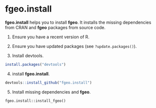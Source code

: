 
<!-- README.md is generated from README.Rmd. Please edit that file -->

# fgeo.install

**fgeo.install** helps you to install **fgeo**. It installs the missing
dependencies from CRAN and **fgeo** packages from source code.

1.  Ensure you have a recent version of R.

2.  Ensure you have updated packages (see `?update.packages()`).

3.  Install devtools.

<!-- end list -->

``` r
install.packages("devtools")
```

4.  install **fgeo.install**.

<!-- end list -->

``` r
devtools::install_github("fgeo.install")
```

5.  Install missing dependencies and **fgeo**.

<!-- end list -->

    fgeo.install::install_fgeo()
